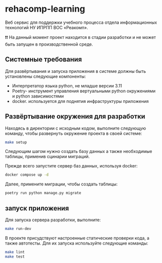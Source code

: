 # rehacomp-learning
Веб сервис для поддержки учебного процесса отдела информационных технологий НУ ИПРПП ВОС «Реакомп». 

:exclamation::exclamation: На данный момент проект находится в стадии разработки и не может быть запущен в производственной среде. 


## Системные требования
Для развёртывания и запуска приложения в системе должны быть установлены следующие компоненты:

- Интерпретатор языка python, не младше версии 3.11
- Poetry- инструмент управления вертуальными python окружениями и python зависимостями
- docker. используется для поднятия инфраструктуры приложения


## Развёртывание окружения для разработки
Находясь в директории с исходным кодом, выполните следующую команду, чтобы развернуть окружение проекта в своей системе:

```bash
make setup
```

Следующим шагом нужно создать базу данных а также необходимые таблицы, применив сцинарии миграций. 

Прежде всего запустите сервер баз данных, используя docker:

```bash
docker compose up -d
```

Далее, примените миграции, чтобы создать таблицы:

```bash
poetry run python manage.py migrate
```


## запуск приложения
Для запуска сервера разработки, выполните:

```bash
make run-dev
```

В проекте присудствуют настроенные статические проверки кода, а также автотесты. Для их запуска используйте следующие команды:

```bash
make lint
make test
```
